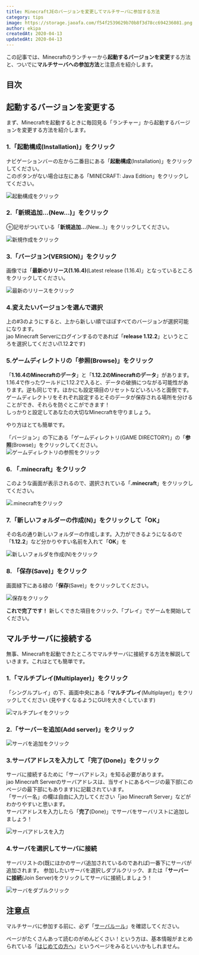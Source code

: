 ```yaml
---
title: MinecraftJEのバージョンを変更してマルチサーバに参加する方法
category: tips
image: https://storage.jaoafa.com/f54f2539629b70b8f3d78cc694236081.png
author: ekipa
createdAt: 2020-04-13
updatedAt: 2020-04-13
---
```


この記事では、Minecraftのランチャーから**起動するバージョンを変更**する方法と、ついでに**マルチサーバへの参加方法**と注意点を紹介します。

## 目次

<!--contents-->

## 起動するバージョンを変更する

まず、Minecraftを起動するときに毎回見る「ランチャー」から起動するバージョンを変更する方法を紹介します。

### 1.「起動構成(Installation)」をクリック

ナビゲーションバーの左から二番目にある「**起動構成**(Installation)」をクリックしてください。  
このボタンがない場合は左にある「MINECRAFT: Java Edition」をクリックしてください。

![起動構成をクリック](https://storage.jaoafa.com/7b875f14bb48dfef61772b1eaf04da06.jpg)

### 2.「新規追加…(New…)」をクリック

⊕記号がついている「**新規追加…**(New…)」をクリックしてください。

![新規作成をクリック](https://storage.jaoafa.com/177679bbec29020175eaa6adbe1be1e1.PNG)

### 3.「バージョン(VERSION)」をクリック

画像では「**最新のリリース(1.16.4)**(Latest release (1.16.4)」となっているところをクリックしてください。

![最新のリリースをクリック](https://storage.jaoafa.com/c4c136bf629dc688ffba39036e2441a8.PNG)

### 4.変えたいバージョンを選んで選択

上の#3のようにすると、上から新しい順でほぼすべてのバージョンが選択可能になります。  
jao Minecraft Serverにログインするのであれば「**release 1.12.2**」というところを選択してください(1.12.**2**です)

### 5.ゲームディレクトリの「参照(Browse)」をクリック

「**1.16.4のMinecraftのデータ**」と「**1.12.2のMinecraftのデータ**」があります。  
1.16.4で作ったワールドに1.12.2で入ると、データの破損につながる可能性があります。逆も同じです。ほかにも設定項目のリセットなどいろいろと面倒です。  
ゲームディレクトリをそれぞれ設定するとそのデータが保存される場所を分けることができ、それらを防ぐとこができます！  
しっかりと設定してあなたの大切なMinecraftを守りましょう。

やり方はとても簡単です。

「バージョン」の下にある「ゲームディレクトリ(GAME DIRECTORY)」の「**参照**(Browse)」をクリックしてください。
![ゲームディレクトリの参照をクリック](https://storage.jaoafa.com/323a174f417818075d63d7b1412fa311.PNG)

### 6. 「.minecraft」をクリック

このような画面が表示されるので、選択されている「**.minecraft**」をクリックしてください。

![.minecraftをクリック](https://storage.jaoafa.com/25324b7ec4ccf8c18f25ba2ddc2aaab8.PNG)

### 7.「新しいフォルダーの作成(N)」をクリックして「OK」

その名の通り新しいフォルダーの作成します。入力ができるようになるので「**1.12.2**」など分かりやすい名前を入れて「**OK**」を

![新しいフォルダを作成(N)をクリック](https://storage.jaoafa.com/38fefbaa4e1ffed714292fbb24cc368d.PNG)

### 8. 「保存(Save)」をクリック

画面緑下にある緑の「**保存**(Save)」をクリックしてください。

![保存をクリック](https://storage.jaoafa.com/409c38633450cecce079ec299d90eeda.PNG)

**これで完了です！**
新しくできた項目をクリック、「プレイ」でゲームを開始してください。

## マルチサーバに接続する

無事、Minecraftを起動できたところでマルチサーバに接続する方法を解説していきます。これはとても簡単です。

### 1.「マルチプレイ(Multiplayer)」をクリック

「シングルプレイ」の下、画面中央にある「**マルチプレイ**(Multiplayer)」をクリックしてください
(見やすくなるようにGUIを大きくしています)

![マルチプレイをクリック](https://storage.jaoafa.com/648a0cddc9c66a11949f08c433e1a734.jpg)

### 2.「サーバーを追加(Add server)」をクリック

![サーバを追加をクリック](https://storage.jaoafa.com/d0cf71f68473d394a2840df21be820b8.jpg)

### 3.サーバアドレスを入力して「完了(Done)」をクリック

サーバに接続するために「サーバアドレス」を知る必要があります。  
jao Minecraft Serverのサーバアドレスは、当サイトにあるページの最下部(このページの最下部にもあります)に記載されています。  
「サーバー名」の欄は自由に入力してください「jao Minecraft Server」などがわかりやすいと思います。  
サーバアドレスを入力したら「**完了**(Done)」でサーバをサーバリストに追加しましょう！

![サーバアドレスを入力](https://storage.jaoafa.com/8b9ad2122c7a3fb051cc403308d2b033.PNG)

### 4.サーバを選択してサーバに接続

サーバリストの(既にほかのサーバ追加されているのであれば)一番下にサーバが追加されます。
参加したいサーバを選択しダブルクリック、または「**サーバーに接続**(Join Server)をクリックしてサーバに接続しましょう！

![サーバをダブルクリック](
https://storage.jaoafa.com/dfaa65b3804872f0b0a03e0ce52bd8bb.jpg)

## 注意点

マルチサーバに参加する前に、必ず「[サーバルール](/rule)」を確認してください。

ページがたくさんあって読むのがめんどくさい！という方は、基本情報がまとめられている「[はじめての方へ](/server/beginners)」というページをみるといいかもしれません。
